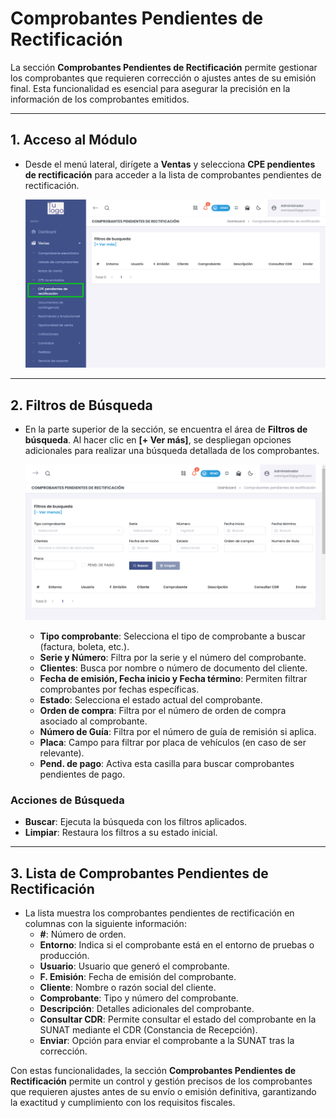 # Comprobantes Pendientes de Rectificación

La sección **Comprobantes Pendientes de Rectificación** permite gestionar los comprobantes que requieren corrección o ajustes antes de su emisión final. Esta funcionalidad es esencial para asegurar la precisión en la información de los comprobantes emitidos.

---

## **1. Acceso al Módulo**
- Desde el menú lateral, dirígete a **Ventas** y selecciona **CPE pendientes de rectificación** para acceder a la lista de comprobantes pendientes de rectificación.

   ![Acceso a Comprobantes Pendientes de Rectificación](img/cpe_pendientes_menu.jpg)

---

## **2. Filtros de Búsqueda**
- En la parte superior de la sección, se encuentra el área de **Filtros de búsqueda**. Al hacer clic en **[+ Ver más]**, se despliegan opciones adicionales para realizar una búsqueda detallada de los comprobantes.

   ![Filtros de Búsqueda](img/cpe_filtros.jpg)

   - **Tipo comprobante**: Selecciona el tipo de comprobante a buscar (factura, boleta, etc.).
   - **Serie y Número**: Filtra por la serie y el número del comprobante.
   - **Clientes**: Busca por nombre o número de documento del cliente.
   - **Fecha de emisión, Fecha inicio y Fecha término**: Permiten filtrar comprobantes por fechas específicas.
   - **Estado**: Selecciona el estado actual del comprobante.
   - **Orden de compra**: Filtra por el número de orden de compra asociado al comprobante.
   - **Número de Guía**: Filtra por el número de guía de remisión si aplica.
   - **Placa**: Campo para filtrar por placa de vehículos (en caso de ser relevante).
   - **Pend. de pago**: Activa esta casilla para buscar comprobantes pendientes de pago.

### Acciones de Búsqueda
- **Buscar**: Ejecuta la búsqueda con los filtros aplicados.
- **Limpiar**: Restaura los filtros a su estado inicial.

---

## **3. Lista de Comprobantes Pendientes de Rectificación**
- La lista muestra los comprobantes pendientes de rectificación en columnas con la siguiente información:
  - **#**: Número de orden.
  - **Entorno**: Indica si el comprobante está en el entorno de pruebas o producción.
  - **Usuario**: Usuario que generó el comprobante.
  - **F. Emisión**: Fecha de emisión del comprobante.
  - **Cliente**: Nombre o razón social del cliente.
  - **Comprobante**: Tipo y número del comprobante.
  - **Descripción**: Detalles adicionales del comprobante.
  - **Consultar CDR**: Permite consultar el estado del comprobante en la SUNAT mediante el CDR (Constancia de Recepción).
  - **Enviar**: Opción para enviar el comprobante a la SUNAT tras la corrección.


Con estas funcionalidades, la sección **Comprobantes Pendientes de Rectificación** permite un control y gestión precisos de los comprobantes que requieren ajustes antes de su envío o emisión definitiva, garantizando la exactitud y cumplimiento con los requisitos fiscales.
